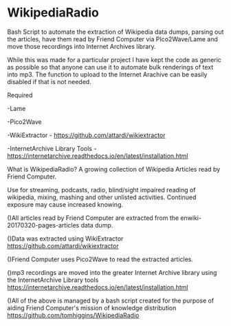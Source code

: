 # WikipediaRadio
Bash Script to automate the  extraction of Wikipedia data dumps, parsing out the articles, have them read by Friend Computer via PIco2Wave/Lame and move those recordings into Internet Archives library. 

While this was made for a particular project I have kept the code as generic as possible so that anyone can use it to automate 
bulk renderings of text into mp3. The function to upload to the Internet Arachive can be easily disabled if that is not needed. 


Required 

-Lame

-Pico2Wave

-WikiExtractor -  https://github.com/attardi/wikiextractor 

-InternetArchive Library Tools - https://internetarchive.readthedocs.io/en/latest/installation.html


What is WikipediaRadio?
A growing collection of Wikipedia Articles read by Friend Computer. 


Use for streaming, podcasts, radio, blind/sight impaired reading of wikipedia, mixing, mashing and other unlisted activities. Continued exposure may cause increased knowing. 

()All articles read by Friend Computer are extracted from the  enwiki-20170320-pages-articles data dump. 

()Data was extracted using WikiExtractor https://github.com/attardi/wikiextractor 

()Friend Computer uses Pico2Wave to read the extracted articles.

()mp3 recordings are moved into the greater Internet Archive library using the InternetArchive Library tools https://internetarchive.readthedocs.io/en/latest/installation.html

()All of the above is managed by a bash script created for the purpose of aiding Friend Computer's mission of knowledge distribution  https://github.com/tomhiggins/WikipediaRadio
